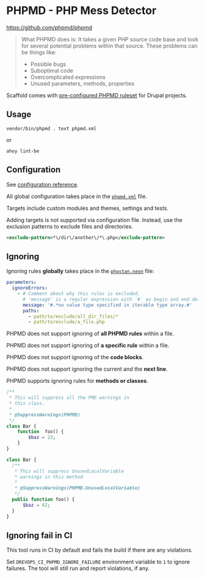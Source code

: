 # PHPMD - PHP Mess Detector

https://github.com/phpmd/phpmd

> What PHPMD does is: It takes a given PHP source code base and look for several
> potential problems within that source. These problems can be things like:
>
> - Possible bugs
> - Suboptimal code
> - Overcomplicated expressions
> - Unused parameters, methods, properties

Scaffold comes with [pre-configured PHPMD ruleset](../../../../phpmd.xml)
for Drupal projects.

## Usage

```shell
vendor/bin/phpmd . text phpmd.xml
```
or
```shell
ahoy lint-be
```

## Configuration

See [configuration reference](https://phpmd.org/documentation/index.html).

All global configuration takes place in the [`phpmd.xml`](../../../../phpmd.xml)
file.

Targets include custom modules and themes, settings and tests.

Adding targets is not supported via configuration file. Instead, use the
exclusion patterns to exclude files and directories.

```xml
<exclude-pattern>*\/dir\/another\/*\.php</exclude-pattern>
```

## Ignoring

Ignoring rules **globally** takes place in
the [`phpstan.neon`](../../../../phpstan.neon) file:

```yaml
parameters:
  ignoreErrors:
    - # Comment about why this rules is excluded.
      # 'message' is a regular expression with `#` as begin and end delimiters.
      message: '#.*no value type specified in iterable type array.#'
      paths:
        - path/to/exclude/all_dir_files/*
        - path/to/exclude/a_file.php
```

PHPMD does not support ignoring of **all PHPMD rules** within a file.

PHPMD does not support ignoring of **a specific rule** within a file.

PHPMD does not support ignoring of the **code blocks**.

PHPMD does not support ignoring the current and the **next line**.

PHPMD supports ignoring rules for **methods or classes**.

```php
/**
 * This will suppress all the PMD warnings in
 * this class.
 *
 * @SuppressWarnings(PHPMD)
 */
class Bar {
    function  foo() {
        $baz = 23;
    }
}

class Bar {
  /**
   * This will suppress UnusedLocalVariable
   * warnings in this method
   *
   * @SuppressWarnings(PHPMD.UnusedLocalVariable)
   */
  public function foo() {
      $baz = 42;
  }
}
```

## Ignoring fail in CI

This tool runs in CI by default and fails the build if there are any violations.

Set `DREVOPS_CI_PHPMD_IGNORE_FAILURE` environment variable to `1` to ignore
failures. The tool will still run and report violations, if any.
